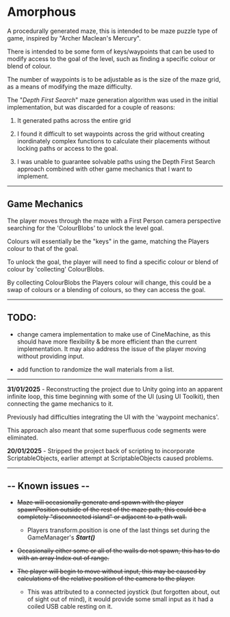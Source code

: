 # Amorphous #

A procedurally generated maze, this is intended to be maze puzzle type of game, inspired by "Archer Maclean's Mercury".

There is intended to be some form of keys/waypoints that can be used to modify access to the goal of the level, such as finding a specific colour or blend of colour.

The number of waypoints is to be adjustable as is the size of the maze grid, as a means of modifying the maze difficulty. 

The "*Depth First Search*" maze generation algorithm was used in the initial implementation, but was discarded for a couple of reasons:

1. It generated paths across the entire grid 

2. I found it difficult to set waypoints across the grid without creating inordinately complex functions to calculate their placements without locking paths or access to the goal.

3. I was unable to guarantee solvable paths using the Depth First Search approach combined with other game mechanics that I want to implement.


----------

## Game Mechanics ##

The player moves through the maze with a First Person camera perspective searching for the 'ColourBlobs' to unlock the level goal.

Colours will essentially be the "keys" in the game, matching the Players colour to that of the goal.

To unlock the goal, the player will need to find a specific colour or blend of colour by 'collecting' ColourBlobs.

By collecting ColourBlobs the Players colour will change, this could be a swap of colours or a blending of colours, so they can access the goal.


----------
## TODO: ##

* change camera implementation to make use of CineMachine, as this should have more flexibility & be more efficient than the current implementation. It may also address the issue of the player moving without providing input.

* add function to randomize the wall materials from a list.
 

----------
**31/01/2025** - Reconstructing the project due to Unity going into an apparent infinite loop, this time beginning with some of the UI (using UI Toolkit), then connecting the game mechanics to it.

Previously had difficulties integrating the UI with the 'waypoint mechanics'.

This approach also meant that some superfluous code segments were eliminated.


**20/01/2025** - Stripped the project back of scripting to incorporate ScriptableObjects, earlier attempt at ScriptableObjects caused problems.

----------

## -- Known issues -- ##
* ~~Maze will occasionally generate and spawn with the player spawnPosition outside of the rest of the maze path, this could be a completely "disconnected island" or adjacent to a path wall.~~
  * Players transform.position is one of the last things set during the GameManager's ***Start()***

* ~~Occasionally either some or all of the walls do not spawn, this has to do with an array Index out of range.~~

* ~~The player will begin to move without input, this may be caused by calculations of the relative position of the camera to the player.~~
  * This was attributed to a connected joystick (but forgotten about, out of sight out of mind), it would provide some small input as it had a coiled USB cable resting on it.
